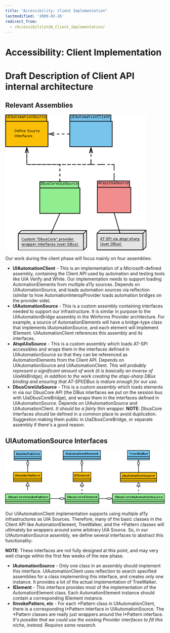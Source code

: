 ```yaml
---
title: "Accessibility: Client Implementation"
lastmodified: '2009-03-26'
redirect_from:
  - /Accessibility%3A_Client_Implementation/
---
```


Accessibility: Client Implementation
====================================

Draft Description of Client API internal architecture
=====================================================

Relevant Assemblies
-------------------

[![Diagram showing dependencies between assemblies related to UIA Client API implementation](/archived/images/2/2a/ClientAssemblies.png)](/archived/images/2/2a/ClientAssemblies.png "Diagram showing dependencies between assemblies related to UIA Client API implementation")

Our work during the client phase will focus mainly on four assemblies:

-   **UIAutomationClient** - This is an implementation of a Microsoft-defined assembly, containing the Client API used by automation and testing tools like UIA Verify and White. Our implementation needs to support loading AutomationElements from multiple a11y sources. Depends on UIAutomationSource, and loads automation sources via reflection (similar to how AutomationInteropProvider loads automation bridges on the provider side).
-   **UIAutomationSource** - This is a custom assembly containing interfaces needed to support our infrastructure. It is similar in purpose to the UIAutomationBridge assembly in the Winforms Provider architecture. For example, a source of AutomationElements will have a bridge-type class that implements IAutomationSource, and each element will implement IElement. UIAutomationClient references this assembly and its interfaces.
-   **AtspiUiaSource** - This is a custom assembly which loads AT-SPI accessibles and wraps them in the interfaces defined in UIAutomationSource so that they can be referenced as AutomationElements from the Client API. Depends on UIAutomationSource and UIAutomationClient. *This will probably represent a significant amount of work (it is basically an inverse of UiaAtkBridge), in addition to the work creating the atspi-sharp DBus binding and ensuring that AT-SPI/DBus is mature enough for our use.*
-   **DbusCoreUiaSource** - This is a custom assembly which loads elements in via our DbusCore API (the DBus interfaces we put on the session bus with UiaDbusCoreBridge), and wraps them in the interfaces defined in UIAutomationSource. Depends on UIAutomationSource and UIAutomationClient. *It should be a fairly thin wrapper.* **NOTE**: DbusCore interfaces should be defined in a common place to avoid duplication. Suggestion making them public in UiaDbusCoreBridge, or separate assembly if there's a good reason.

UIAutomationSource Interfaces
-----------------------------

[![Diagram relation between basic classes from UIAutomationClient, the corresponding interfaces in UIAutomationSource, and a sample implementation from DbusCoreUiaSource](/archived/images/d/d6/UIASourceInterfaces.png)](/archived/images/d/d6/UIASourceInterfaces.png "Diagram relation between basic classes from UIAutomationClient, the corresponding interfaces in UIAutomationSource, and a sample implementation from DbusCoreUiaSource")

Our UIAutomationClient implementation supports using multiple a11y infrastructures as UIA Sources. Therefore, many of the basic classes in the Client API like AutomationElement, TreeWalker, and the \*Pattern classes will ultimately be wrappers around some arbitrary UIA Source. So, in our UIAutomationSource assembly, we define several interfaces to abstract this functionality:

**NOTE**: These interfaces are not fully designed at this point, and may very well change within the first few weeks of the new phase.

-   **IAutomationSource** - Only one class in an assembly should implement this interface. UIAutomationClient uses reflection to search specified assemblies for a class implementing this interface, and creates only one instance. It provides a lot of the actual implementation of TreeWalker.
-   **IElement** - This interface provides most of the implementation of the AutomationElement class. Each AutomationElement instance should contain a corresponding IElement instance.
-   **IInvokePattern, etc** - For each \*Pattern class in UIAutomationClient, there is a corresponding I\*Pattern interface in UIAutomationSource. The \*Pattern classes are really just wrappers around the I\*Pattern interface. *It's possible that we could use the existing Provider interfaces to fill this niche, instead. Requires some research.*


